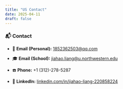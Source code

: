 ```yaml
---
title: "US Contact"
date: 2025-04-11
draft: false
---
```


### 📬 Contact

- 📧 **Email (Personal):** [1852362503@qq.com](mailto:1852362503@qq.com)

- 🎓 **Email (School):** [jiahao.liang@u.northwestern.edu](mailto:jiahao.liang@u.northwestern.edu)

- ☎️ **Phone:** +1 (312)-278-5287
- 💼 **LinkedIn:** [linkedin.com/in/jiahao-liang-220858224](https://www.linkedin.com/in/jiahao-liang-220858224)